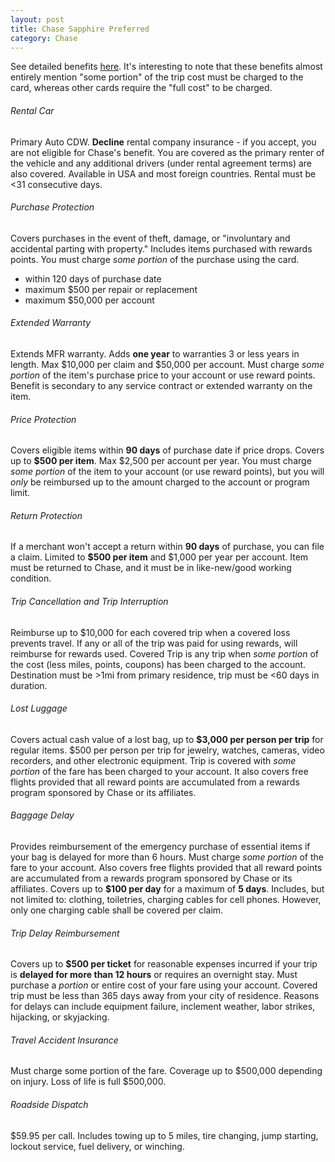 ```yaml
---
layout: post
title: Chase Sapphire Preferred
category: Chase
---
```


See detailed benefits [here](https://cdn.f9client.com/api/file/1130204/inline/SapphirePreferred_Visa_Signature_V0000037_BGC10374_Eng_P.pdf "CSP Benefits Guide"). It's interesting to note that these benefits almost entirely mention "some portion" of the trip cost must be charged to the card, whereas other cards require the "full cost" to be charged. 

###### Rental Car

Primary Auto CDW. **Decline** rental company insurance - if you accept, you are not eligible for Chase's benefit. You are covered as the primary renter of the vehicle and any additional drivers (under rental agreement terms) are also covered. Available in USA and most foreign countries. Rental must be <31 consecutive days. 

###### Purchase Protection

Covers purchases in the event of theft, damage, or "involuntary and accidental parting with property." Includes items purchased with rewards points. You must charge *some portion* of the purchase using the card. 

* within 120 days of purchase date
* maximum $500 per repair or replacement
* maximum $50,000 per account

###### Extended Warranty

Extends MFR warranty. Adds **one year** to warranties 3 or less years in length. Max $10,000 per claim and $50,000 per account. Must charge *some portion* of the item's purchase price to your account or use reward points. Benefit is secondary to any service contract or extended warranty on the item.

###### Price Protection 

Covers eligible items within **90 days** of purchase date if price drops. Covers up to **$500 per item**. Max $2,500 per account per year. You must charge *some portion* of the item to your account (or use reward points), but you will *only* be reimbursed up to the amount charged to the account or program limit. 

###### Return Protection 

If a merchant won't accept a return within **90 days** of purchase, you can file a claim. Limited to **$500 per item** and $1,000 per year per account. Item must be returned to Chase, and it must be in like-new/good working condition. 

###### Trip Cancellation and Trip Interruption

Reimburse up to $10,000 for each covered trip when a covered loss prevents travel. If any or all of the trip was paid for using rewards, will reimburse for rewards used. Covered Trip is any trip when *some portion* of the cost (less miles, points, coupons) has been charged to the account. Destination must be >1mi from primary residence, trip must be <60 days in duration. 

###### Lost Luggage

Covers actual cash value of a lost bag, up to **$3,000 per person per trip** for regular items. $500 per person per trip for jewelry, watches, cameras, video recorders, and other electronic equipment. Trip is covered with *some portion* of the fare has been charged to your account. It also covers free flights provided that all reward points are accumulated from a rewards program sponsored by Chase or its affiliates. 

###### Baggage Delay

Provides reimbursement of the emergency purchase of essential items if your bag is delayed for more than 6 hours. Must charge *some portion* of the fare to your account. Also covers free flights provided that all reward points are accumulated from a rewards program sponsored by Chase or its affiliates. Covers up to **$100 per day** for a maximum of **5 days**. Includes, but not limited to: clothing, toiletries, charging cables for cell phones. However, only one charging cable shall be covered per claim.

###### Trip Delay Reimbursement

Covers up to **$500 per ticket** for reasonable expenses incurred if your trip is **delayed for more than 12 hours** or requires an overnight stay. Must purchase a *portion* or entire cost of your fare using your account. Covered trip must be less than 365 days away from your city of residence. Reasons for delays can include equipment failure, inclement weather, labor strikes, hijacking, or skyjacking. 

###### Travel Accident Insurance

Must charge some portion of the fare. Coverage up to $500,000 depending on injury. Loss of life is full $500,000. 

###### Roadside Dispatch

$59.95 per call. Includes towing up to  5 miles, tire changing, jump starting, lockout service, fuel delivery, or winching. 